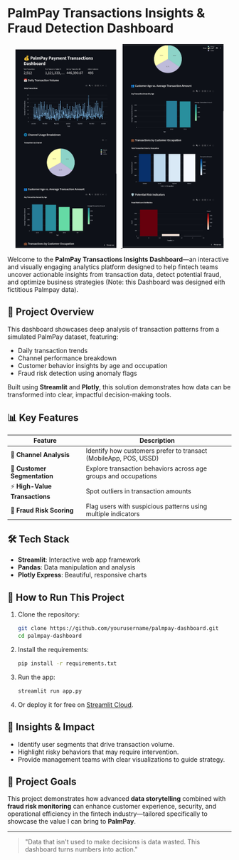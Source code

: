# PalmPay Transactions Insights & Fraud Detection Dashboard

<p align="center">
  <a href="https://customersegmentation-ddtbrggn9mfzd6p4heevks.streamlit.app/" target="_blank">
    <img src="dashboard_image1.png" alt="Dashboard 1" width="45%" style="margin-right: 10px;">
  </a>
  <a href="https://customersegmentation-ddtbrggn9mfzd6p4heevks.streamlit.app/" target="_blank">
    <img src="dashboard_image2.png" alt="Dashboard 2" width="45%">
  </a>
</p>


Welcome to the **PalmPay Transactions Insights Dashboard**—an interactive and visually engaging analytics platform designed to help fintech teams uncover actionable insights from transaction data, detect potential fraud, and optimize business strategies (Note: this Dashboard was designed eith fictitious Palmpay data).

## 📅 Project Overview

This dashboard showcases deep analysis of transaction patterns from a simulated PalmPay dataset, featuring:

* Daily transaction trends
* Channel performance breakdown
* Customer behavior insights by age and occupation
* Fraud risk detection using anomaly flags

Built using **Streamlit** and **Plotly**, this solution demonstrates how data can be transformed into clear, impactful decision-making tools.

## 📊 Key Features

| Feature                       | Description                                                      |
| ----------------------------- | ---------------------------------------------------------------- |
| 📲 **Channel Analysis**       | Identify how customers prefer to transact (MobileApp, POS, USSD) |
| 👥 **Customer Segmentation**  | Explore transaction behaviors across age groups and occupations  |
| ⚡ **High-Value Transactions** | Spot outliers in transaction amounts                             |
| 🚨 **Fraud Risk Scoring**     | Flag users with suspicious patterns using multiple indicators    |

## 🛠️ Tech Stack

* **Streamlit**: Interactive web app framework
* **Pandas**: Data manipulation and analysis
* **Plotly Express**: Beautiful, responsive charts

## 📅 How to Run This Project

1. Clone the repository:

   ```bash
   git clone https://github.com/yourusername/palmpay-dashboard.git
   cd palmpay-dashboard
   ```

2. Install the requirements:

   ```bash
   pip install -r requirements.txt
   ```

3. Run the app:

   ```bash
   streamlit run app.py
   ```

4. Or deploy it for free on [Streamlit Cloud](https://streamlit.io/cloud).

## 🌟 Insights & Impact

* Identify user segments that drive transaction volume.
* Highlight risky behaviors that may require intervention.
* Provide management teams with clear visualizations to guide strategy.

## 🚀 Project Goals

This project demonstrates how advanced **data storytelling** combined with **fraud risk monitoring** can enhance customer experience, security, and operational efficiency in the fintech industry—tailored specifically to showcase the value I can bring to **PalmPay**.

---

> "Data that isn't used to make decisions is data wasted. This dashboard turns numbers into action."
